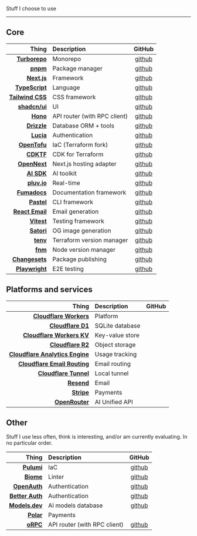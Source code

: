 Stuff I choose to use

---

## Core

| Thing                                                        | Description                    | GitHub                                                        |
|-------------------------------------------------------------:|:-------------------------------|:-------------------------------------------------------------:|
| [**Turborepo**](https://turbo.build/)                        | Monorepo                       | [github](https://github.com/vercel/turborepo)                 |
| [**pnpm**](https://pnpm.io/)                                 | Package manager                | [github](https://github.com/pnpm/pnpm)                        |
| [**Next.js**](https://nextjs.org/)                           | Framework                      | [github](https://github.com/vercel/next.js)                   |
| [**TypeScript**](https://www.typescriptlang.org/)            | Language                       | [github](https://github.com/vercel/next.js)                   |
| [**Tailwind CSS**](https://tailwindcss.com/)                 | CSS framework                  | [github](https://github.com/tailwindlabs/tailwindcss)         |
| [**shadcn/ui**](https://ui.shadcn.com/)                      | UI                             | [github](https://github.com/shadcn-ui/ui)                     |
| [**Hono**](https://hono.dev/)                                | API router (with RPC client)   | [github](https://github.com/honojs/hono)                      |
| [**Drizzle**](https://orm.drizzle.team/)                     | Database ORM + tools           | [github](https://github.com/drizzle-team/drizzle-orm)         |
| [**Lucia**](https://lucia-auth.com/)                         | Authentication                 | [github](https://github.com/lucia-auth/lucia)                 |
| [**OpenTofu**](https://opentofu.org/)                        | IaC (Terraform fork)           | [github](https://github.com/opentofu/opentofu)                |
| [**CDKTF**](https://developer.hashicorp.com/terraform/cdktf) | CDK for Terraform              | [github](https://github.com/hashicorp/terraform-cdk)          |
| [**OpenNext**](https://opennext.js.org/)                     | Next.js hosting adapter        | [github](https://github.com/opennextjs/opennextjs-cloudflare) |
| [**AI SDK**](https://ai-sdk.dev/)                            | AI toolkit                     | [github](https://github.com/vercel/ai)                        |
| [**pluv.io**](https://www.pluv.io/)                          | Real-time                      | [github](https://github.com/pluv-io/pluv)                     |
| [**Fumadocs**](https://fumadocs.dev/)                        | Documentation framework        | [github](https://github.com/fuma-nama/fumadocs)               |
| [**Pastel**](https://github.com/vadimdemedes/pastel)         | CLI framework                  | [github](https://github.com/vadimdemedes/pastel)              |
| [**React Email**](https://react.email/)                      | Email generation               | [github](https://github.com/resend/react-email)               |
| [**Vitest**](https://vitest.dev/)                            | Testing framework              | [github](https://github.com/vitest-dev/vitest)                |
| [**Satori**](https://github.com/vercel/satori)               | OG image generation            | [github](https://github.com/vercel/satori)                    |
| [**tenv**](https://tofuutils.github.io/tenv/)                | Terraform version manager      | [github](https://github.com/tofuutils/tenv)                   |
| [**fnm**](https://github.com/Schniz/fnm)                     | Node version manager           | [github](https://github.com/Schniz/fnm)                       |
| [**Changesets**](https://github.com/changesets/changesets)   | Package publishing             | [github](https://github.com/changesets/changesets)            |
| [**Playwright**](https://playwright.dev/)                    | E2E testing                    | [github](https://github.com/microsoft/playwright)             |

## Platforms and services

| Thing                                                                                                   | Description     | GitHub                                                        |
|--------------------------------------------------------------------------------------------------------:|:----------------|:-------------------------------------------------------------:|
| [**Cloudflare Workers**](https://workers.cloudflare.com/)                                               | Platform        |                                                               |
| [**Cloudflare D1**](https://www.cloudflare.com/developer-platform/products/d1/)                         | SQLite database |                                                               |
| [**Cloudflare Workers KV**](https://www.cloudflare.com/developer-platform/products/workers-kv/)         | Key-value store |                                                               |
| [**Cloudflare R2**](https://www.cloudflare.com/developer-platform/products/r2/)                         | Object storage  |                                                               |
| [**Cloudflare Analytics Engine**](https://developers.cloudflare.com/analytics/analytics-engine/)        | Usage tracking  |                                                               |
| [**Cloudflare Email Routing**](https://www.cloudflare.com/developer-platform/products/email-routing/)   | Email routing   |                                                               |
| [**Cloudflare Tunnel**](https://developers.cloudflare.com/cloudflare-one/connections/connect-networks/) | Local tunnel    |                                                               |
| [**Resend**](https://resend.com/)                                                                       | Email           |                                                               |
| [**Stripe**](https://stripe.com/)                                                                       | Payments        |                                                               |
| [**OpenRouter**](https://openrouter.ai/)                                                                | AI Unified API  |                                                               |

## Other

Stuff I use less often, think is interesting, and/or am currently evaluating. In no particular order.

| Thing                                               | Description                  | GitHub                                               |
|----------------------------------------------------:|:-----------------------------|:----------------------------------------------------:|
| [**Pulumi**](https://www.pulumi.com/)               | IaC                          | [github](https://github.com/pulumi/pulumi)           |
| [**Biome**](https://biomejs.dev/)                   | Linter                       | [github](https://github.com/biomejs/biome)           |
| [**OpenAuth**](https://openauth.js.org/)            | Authentication               | [github](https://github.com/sst/openauth)            |
| [**Better Auth**](https://www.better-auth.com/)     | Authentication               | [github](https://github.com/better-auth/better-auth) |
| [**Models.dev**](https://github.com/sst/models.dev) | AI models database           | [github](https://github.com/sst/models.dev)          |
| [**Polar**](https://polar.sh/)                      | Payments                     |                                                      |
| [**oRPC**](https://orpc.unnoq.com/)                 | API router (with RPC client) | [github](https://github.com/unnoq/orpc)              |

